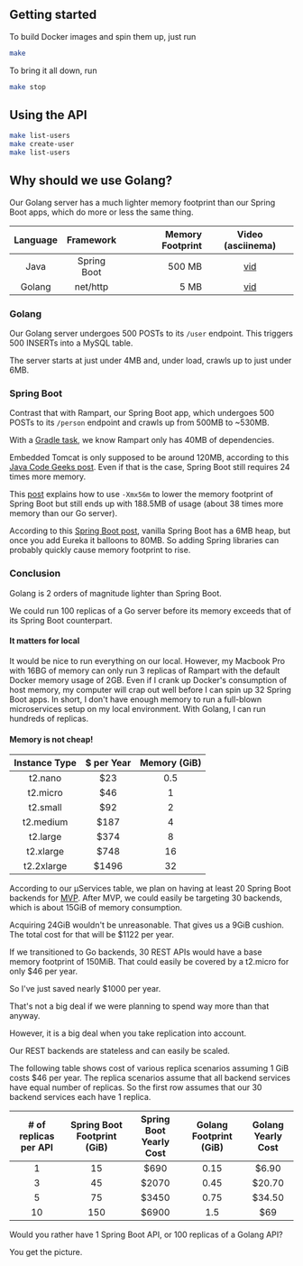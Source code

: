 ## Getting started
To build Docker images and spin them up, just run
```bash
make
```

To bring it all down, run
```bash
make stop
```

## Using the API
```bash
make list-users
make create-user
make list-users
```

## Why should we use Golang?
Our Golang server has a much lighter memory footprint than our Spring Boot apps, which do more or less the same thing.

| Language | Framework   | Memory Footprint | Video (asciinema)                                        |
|:--------:|:-----------:|-----------------:|:--------------------------------------------------------:|
| Java     | Spring Boot | 500 MB           | [vid](https://asciinema.org/a/qlAlCexwOj3hygKDrSE6noHpN) |
| Golang   | net/http    | 5 MB             | [vid](https://asciinema.org/a/72mpi0VXUF9K65oX5bZYqUWa1) |

### Golang
Our Golang server undergoes 500 POSTs to its `/user` endpoint.
This triggers 500 INSERTs into a MySQL table.

The server starts at just under 4MB and, under load, crawls up to just under 6MB.

### Spring Boot
Contrast that with Rampart, our Spring Boot app,
which undergoes 500 POSTs to its `/person` endpoint and crawls up from 500MB to ~530MB.

With a [Gradle task](https://stackoverflow.com/a/38058671/1780216), we know Rampart only has 40MB of dependencies.

Embedded Tomcat is only supposed to be around 120MB, according to this [Java Code Geeks post](https://examples.javacodegeeks.com/enterprise-java/spring/tomcat-vs-jetty-vs-undertow-comparison-of-spring-boot-embedded-servlet-containers/).
Even if that is the case, Spring Boot still requires 24 times more memory.

This [post](https://www.marccostello.com/memory-analysis-of-a-spring-boot-application-in-docker-lessons-learnt/) explains how to use `-Xmx56m` to lower the memory footprint of Spring Boot but still ends up with 188.5MB of usage (about 38 times more memory than our Go server).

According to this [Spring Boot post](https://spring.io/blog/2015/12/10/spring-boot-memory-performance),
vanilla Spring Boot has a 6MB heap, but once you add Eureka it balloons to 80MB.
So adding Spring libraries can probably quickly cause memory footprint to rise.

### Conclusion
Golang is 2 orders of magnitude lighter than Spring Boot.

We could run 100 replicas of a Go server before its memory exceeds that of its Spring Boot counterpart.

#### It matters for local
It would be nice to run everything on our local.
However, my Macbook Pro with 16BG of memory can only run 3 replicas of Rampart with 
the default Docker memory usage of 2GB.
Even if I crank up Docker's consumption of host memory, my computer will crap out 
well before I can spin up 32 Spring Boot apps.
In short, I don't have enough memory to run a full-blown microservices setup on my local environment.
With Golang, I can run hundreds of replicas.

#### Memory is not cheap!

| Instance Type | $ per Year | Memory (GiB) |
|:-------------:|:----------:|:------------:|
| t2.nano       | $23        | 0.5          |
| t2.micro      | $46        | 1            |
| t2.small      | $92        | 2            |
| t2.medium     | $187       | 4            |
| t2.large      | $374       | 8            |
| t2.xlarge     | $748       | 16           |
| t2.2xlarge    | $1496      | 32           |

According to our µServices table, we plan on having at least 20 Spring Boot backends for
[MVP](https://en.wikipedia.org/wiki/Minimum_viable_product).
After MVP, we could easily be targeting 30 backends,
which is about 15GiB of memory consumption.

Acquiring 24GiB wouldn't be unreasonable.
That gives us a 9GiB cushion.
The total cost for that will be $1122 per year.

If we transitioned to Go backends, 30 REST APIs would have a base memory footprint of 
150MiB. That could easily be covered by a t2.micro for only $46 per year.

So I've just saved nearly $1000 per year.

That's not a big deal if we were planning to spend way more than that anyway.

However, it is a big deal when you take replication into account.

Our REST backends are stateless and can easily be scaled. 

The following table shows cost of various replica scenarios assuming 1 GiB costs $46 per year.
The replica scenarios assume that all backend services have equal number of replicas.
So the first row assumes that our 30 backend services each have 1 replica.

| # of replicas per API | Spring Boot Footprint (GiB) | Spring Boot Yearly Cost | Golang Footprint (GiB) | Golang Yearly Cost |
|:---------------------:|:---------------------------:|:-----------------------:|:----------------------:|:------------------:|
| 1                     | 15                          | $690                    | 0.15                   | $6.90              |
| 3                     | 45                          | $2070                   | 0.45                   | $20.70             |
| 5                     | 75                          | $3450                   | 0.75                   | $34.50             |
| 10                    | 150                         | $6900                   | 1.5                    | $69                |

Would you rather have 1 Spring Boot API, or 100 replicas of a Golang API?

You get the picture.